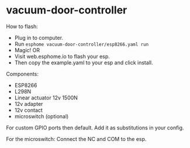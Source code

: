 # vacuum-door-controller

How to flash:
- Plug in to computer.
- Run `esphome vacuum-door-controller/esp8266.yaml run`
- Magic!
OR
- Visit web.esphome.io to flash your esp.
- Then copy the example.yaml to your esp and click install.

Components:
- ESP8266
- L298N
- Linear actuator 12v 1500N
- 12v adapter
- 12v contact
- microswitch (optional)

For custom GPIO ports then default. Add it as substitutions in your config.

For the microswitch:
Connect the NC and COM to the esp.